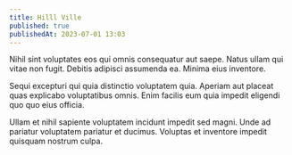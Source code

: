 ```yaml
---
title: Hilll Ville
published: true
publishedAt: 2023-07-01 13:03
---
```


Nihil sint voluptates eos qui omnis consequatur aut saepe. Natus ullam qui vitae non fugit. Debitis adipisci assumenda ea. Minima eius inventore.

Sequi excepturi qui quia distinctio voluptatem quia. Aperiam aut placeat quas explicabo voluptatibus omnis. Enim facilis eum quia impedit eligendi quo quo eius officia.

Ullam et nihil sapiente voluptatem incidunt impedit sed magni. Unde ad pariatur voluptatem pariatur et ducimus. Voluptas et inventore impedit quisquam nostrum culpa.